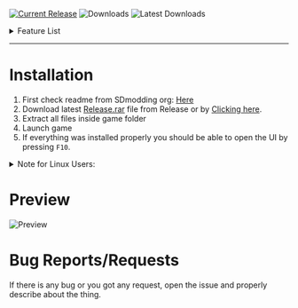 [![Current Release](https://img.shields.io/github/v/release/sneakyevil/SleepingDogs-RenderTweaker?label=Current%20Release&color=red&id=0)](https://github.com/sneakyevil/SleepingDogs-RenderTweaker/releases/latest/download/Release.zip)
![Downloads](https://img.shields.io/github/downloads/sneakyevil/SleepingDogs-RenderTweaker/total?label=Total%20Downloads&color=red&id=0)
![Latest Downloads](https://img.shields.io/github/downloads/sneakyevil/SleepingDogs-RenderTweaker/latest/total?color=red&label=Latest%20Downloads&id=0)

<details>
  <summary>Feature List</summary>
  
  - Camera:
    - FOV
  - Game:
    - Highlight:
      - Attacking Character (Combat)
  - Renderer:
    - Ambient Occlusion (AO)
    - Anti Alias (AA)
    - Depth Of Field (DOF)
    - HDR Bloom
    - Planar Reflections
    - Sky Irradiance Volumes
  - Shadows:
    - Allow Spots
    - Split (0, 1, 2)
    - Bias
  - Hud:
    - Health Meter
    - Minimap
    - Face Meter
    - Weapon Ammo
    - Popup:
      - Region Indicator
      - Social Award
    - Overlay:
      - Objective Indicator
  - UI:
    - Text:
      - Global Scale Factor
    - Subtitles:
      - Enable
      - Scale Factor
</details>

---

# Installation
1. First check readme from SDmodding org: [Here](https://github.com/SDmodding/.github/blob/main/profile/README.md)
2. Download latest [Release.rar](https://github.com/sneakyevil/SleepingDogs-RenderTweaker/releases/latest) file from Release or by [Clicking here](https://github.com/sneakyevil/SleepingDogs-RenderTweaker/releases/latest/download/Release.rar).
3. Extract all files inside game folder
5. Launch game
6. If everything was installed properly you should be able to open the UI by pressing `F10`.
<details>
  <summary>Note for Linux Users:</summary>
  
  - You need to use launch option for game: `WINEDLLOVERRIDES="dinput8=n,b" %command%` this will make sure the dinput8.dll is used from game directory instead native dll provided by wine/proton.
  - This is needed because dinput8.dll is asi loader that allows it to load this modification!
</details>

# Preview
![Preview](https://i.imgur.com/WBLEbY5.png)

# Bug Reports/Requests
If there is any bug or you got any request, open the issue and properly describe about the thing.
